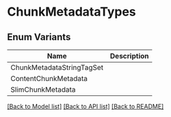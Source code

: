 # ChunkMetadataTypes

## Enum Variants

| Name | Description |
|---- | -----|
| ChunkMetadataStringTagSet |  |
| ContentChunkMetadata |  |
| SlimChunkMetadata |  |

[[Back to Model list]](../README.md#documentation-for-models) [[Back to API list]](../README.md#documentation-for-api-endpoints) [[Back to README]](../README.md)


